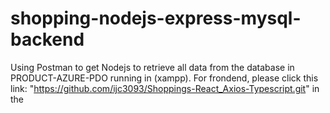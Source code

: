 # shopping-nodejs-express-mysql-backend
Using Postman to get Nodejs to retrieve all data from the database in PRODUCT-AZURE-PDO running in (xampp). For frondend, please click this link: "https://github.com/ijc3093/Shoppings-React_Axios-Typescript.git" in the
